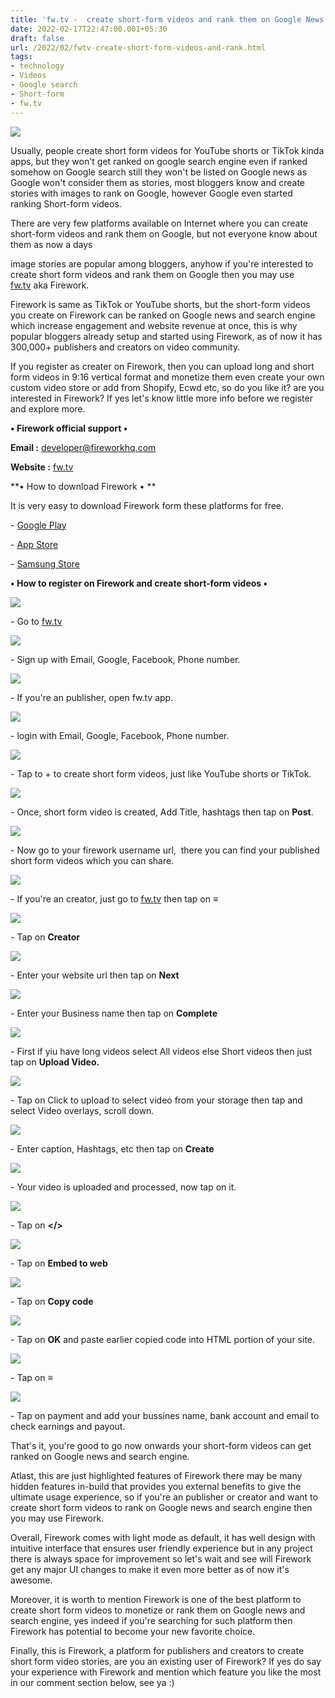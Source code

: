 ```yaml
---
title: 'fw.tv -  create short-form videos and rank them on Google News.'
date: 2022-02-17T22:47:00.001+05:30
draft: false
url: /2022/02/fwtv-create-short-form-videos-and-rank.html
tags: 
- technology
- Videos
- Google search
- Short-form
- fw.tv
---
```


 [![](https://lh3.googleusercontent.com/-9FqnxIcJlaw/Yg6DOYb5DjI/AAAAAAAAJOo/xL9O-uYMUYIDSkogJF06AbM25-vx9PnawCNcBGAsYHQ/s1600/1645118260465694-0.png)](https://lh3.googleusercontent.com/-9FqnxIcJlaw/Yg6DOYb5DjI/AAAAAAAAJOo/xL9O-uYMUYIDSkogJF06AbM25-vx9PnawCNcBGAsYHQ/s1600/1645118260465694-0.png) 

  

  

Usually, people create short form videos for YouTube shorts or TikTok kinda apps, but they won't get ranked on google search engine even if ranked somehow on Google search still they won't be listed on Google news as Google won't consider them as stories, most bloggers know and create stories with images to rank on Google, however Google even started ranking Short-form videos.

  

There are very few platforms available on Internet where you can create short-form videos and rank them on Google, but not everyone know about them as now a days 

image stories are popular among bloggers, anyhow if you're interested to create short form videos and rank them on Google then you may use [fw.tv](http://fw.tv) aka Firework.

  

Firework is same as TikTok or YouTube shorts, but the short-form videos you create on Firework can be ranked on Google news and search engine which increase engagement and website revenue at once, this is why popular bloggers already setup and started using Firework, as of now it has 300,000+ publishers and creators on video community.

  

If you register as creater on Firework, then you can upload long and short form videos in 9:16 vertical format and monetize them even create your own custom video store or add from Shopify, Ecwd etc, so do you like it? are you interested in Firework? If yes let's know little more info before we register and explore more.

  

**• Firework official support •**

**Email :** [developer@fireworkhq.com](mailto:developer@fireworkhq.com)

**Website :** [](http://fireworkhq.com)[fw.tv](http://fw.tv)

**• How to download Firework • **

It is very easy to download Firework form these platforms for free.

  

\- [Google Play](https://play.google.com/store/apps/details?id=com.loopnow.kamino)

\- [App Store](https://apps.apple.com/app/apple-store/id1359999964)

\- [Samsung Store](https://galaxystore.samsung.com/detail/com.loopnow.m4s?langCd=en)

**• How to register on Firework and create short-form videos •**

 **[![](https://lh3.googleusercontent.com/-915J2yBKTeg/Yg6DM4MPnOI/AAAAAAAAJOk/e5W5sCXLZ-YabhedU2DvS0KNl5xc_Vb4gCNcBGAsYHQ/s1600/1645118255628610-1.png)](https://lh3.googleusercontent.com/-915J2yBKTeg/Yg6DM4MPnOI/AAAAAAAAJOk/e5W5sCXLZ-YabhedU2DvS0KNl5xc_Vb4gCNcBGAsYHQ/s1600/1645118255628610-1.png)** 

\- Go to [fw.tv](http://fw.tv)

  

 [![](https://lh3.googleusercontent.com/-QdpKwNp2bmo/Yg6DLrbdrDI/AAAAAAAAJOg/0kJ94Y3621UDHf_IcfUcXS_T6RXvEjIrQCNcBGAsYHQ/s1600/1645118249466338-2.png)](https://lh3.googleusercontent.com/-QdpKwNp2bmo/Yg6DLrbdrDI/AAAAAAAAJOg/0kJ94Y3621UDHf_IcfUcXS_T6RXvEjIrQCNcBGAsYHQ/s1600/1645118249466338-2.png) 

  

\- Sign up with Email, Google, Facebook, Phone number.

  

 [![](https://lh3.googleusercontent.com/-ge1RgyLckVQ/Yg6DKEC2vZI/AAAAAAAAJOY/4Snoe-gXWagv2lBNJWOFFkExCTlQegDLwCNcBGAsYHQ/s1600/1645118244349495-3.png)](https://lh3.googleusercontent.com/-ge1RgyLckVQ/Yg6DKEC2vZI/AAAAAAAAJOY/4Snoe-gXWagv2lBNJWOFFkExCTlQegDLwCNcBGAsYHQ/s1600/1645118244349495-3.png) 

  

\- If you're an publisher, open fw.tv app.

  

 [![](https://lh3.googleusercontent.com/-kqW4ItovvaM/Yg6DIyp3SgI/AAAAAAAAJOU/bEwkt0OS3K0KMf-bYNUByGqD-DrlRljpwCNcBGAsYHQ/s1600/1645118238699309-4.png)](https://lh3.googleusercontent.com/-kqW4ItovvaM/Yg6DIyp3SgI/AAAAAAAAJOU/bEwkt0OS3K0KMf-bYNUByGqD-DrlRljpwCNcBGAsYHQ/s1600/1645118238699309-4.png) 

  

\- login with Email, Google, Facebook, Phone number.

  

 [![](https://lh3.googleusercontent.com/-IEQWpqREGD4/Yg6DHdXd1eI/AAAAAAAAJOQ/0QtLSw_LfXwap2vbSr2a_b6ZkU7sXmSdgCNcBGAsYHQ/s1600/1645118231904933-5.png)](https://lh3.googleusercontent.com/-IEQWpqREGD4/Yg6DHdXd1eI/AAAAAAAAJOQ/0QtLSw_LfXwap2vbSr2a_b6ZkU7sXmSdgCNcBGAsYHQ/s1600/1645118231904933-5.png) 

  

\- Tap to + to create short form videos, just like YouTube shorts or TikTok.

  

 [![](https://lh3.googleusercontent.com/-8i19meSos9s/Yg6DFhI4wdI/AAAAAAAAJOM/6qZM6DR0F4EIWxwpgbjbznlC6y2dnbTYACNcBGAsYHQ/s1600/1645118226584659-6.png)](https://lh3.googleusercontent.com/-8i19meSos9s/Yg6DFhI4wdI/AAAAAAAAJOM/6qZM6DR0F4EIWxwpgbjbznlC6y2dnbTYACNcBGAsYHQ/s1600/1645118226584659-6.png) 

  

\- Once, short form video is created, Add Title, hashtags then tap on **Post**.

  

 [![](https://lh3.googleusercontent.com/-BRmV0cg-4CQ/Yg6DEWlRNkI/AAAAAAAAJOE/ZDNwdVrkPRsChpICTE99BKKqC4KyhqBawCNcBGAsYHQ/s1600/1645118220789702-7.png)](https://lh3.googleusercontent.com/-BRmV0cg-4CQ/Yg6DEWlRNkI/AAAAAAAAJOE/ZDNwdVrkPRsChpICTE99BKKqC4KyhqBawCNcBGAsYHQ/s1600/1645118220789702-7.png) 

  

\- Now go to your firework username url,  there you can find your published short form videos which you can share.

  

 [![](https://lh3.googleusercontent.com/-aXiBnCxVmXE/Yg6DCzij0vI/AAAAAAAAJOA/5_YZHREGmZY0YO-GGErbXZjQX0IY1ih4ACNcBGAsYHQ/s1600/1645118214491903-8.png)](https://lh3.googleusercontent.com/-aXiBnCxVmXE/Yg6DCzij0vI/AAAAAAAAJOA/5_YZHREGmZY0YO-GGErbXZjQX0IY1ih4ACNcBGAsYHQ/s1600/1645118214491903-8.png) 

  

\- If you're an creator, just go to [fw.tv](http://fw.tv) then tap on **≡**

 **[![](https://lh3.googleusercontent.com/-5LzHUN4-OPQ/Yg6DBXlrzVI/AAAAAAAAJN8/QCbQgVBy_RYUpRztT2S3yC8LYUDyFRS5ACNcBGAsYHQ/s1600/1645118209407600-9.png)](https://lh3.googleusercontent.com/-5LzHUN4-OPQ/Yg6DBXlrzVI/AAAAAAAAJN8/QCbQgVBy_RYUpRztT2S3yC8LYUDyFRS5ACNcBGAsYHQ/s1600/1645118209407600-9.png)** 

\- Tap on **Creator**

 **[![](https://lh3.googleusercontent.com/-7ytJUoJbT1w/Yg6C_8lavMI/AAAAAAAAJN4/oi-FY4tVVNsL_mDMx8_3wUEadPQGI4ptQCNcBGAsYHQ/s1600/1645118203060840-10.png)](https://lh3.googleusercontent.com/-7ytJUoJbT1w/Yg6C_8lavMI/AAAAAAAAJN4/oi-FY4tVVNsL_mDMx8_3wUEadPQGI4ptQCNcBGAsYHQ/s1600/1645118203060840-10.png)** 

\- Enter your website url then tap on **Next**

 **[![](https://lh3.googleusercontent.com/-Bxi0nHdAkLo/Yg6C-bUhlMI/AAAAAAAAJN0/g9WRjbPWrhEwYu9SfrLpB6tdY8ILwU_VACNcBGAsYHQ/s1600/1645118196460813-11.png)](https://lh3.googleusercontent.com/-Bxi0nHdAkLo/Yg6C-bUhlMI/AAAAAAAAJN0/g9WRjbPWrhEwYu9SfrLpB6tdY8ILwU_VACNcBGAsYHQ/s1600/1645118196460813-11.png)** 

\- Enter your Business name then tap on **Complete**

 **[![](https://lh3.googleusercontent.com/--0QAUMstcJs/Yg6C8_YMlsI/AAAAAAAAJNw/sCUcXGQl4Zk_s37_IXz0VRKb8NtqfEH3gCNcBGAsYHQ/s1600/1645118190875466-12.png)](https://lh3.googleusercontent.com/--0QAUMstcJs/Yg6C8_YMlsI/AAAAAAAAJNw/sCUcXGQl4Zk_s37_IXz0VRKb8NtqfEH3gCNcBGAsYHQ/s1600/1645118190875466-12.png)** 

\- First if yiu have long videos select All videos else Short videos then just tap on **Upload Video.**

  

 [![](https://lh3.googleusercontent.com/-kXncxyCXNDs/Yg6C7Ql8rGI/AAAAAAAAJNs/vaMHzg8g2RATQ1fOeHIcKQBuSXTxXdQlgCNcBGAsYHQ/s1600/1645118184841528-13.png)](https://lh3.googleusercontent.com/-kXncxyCXNDs/Yg6C7Ql8rGI/AAAAAAAAJNs/vaMHzg8g2RATQ1fOeHIcKQBuSXTxXdQlgCNcBGAsYHQ/s1600/1645118184841528-13.png) 

  

\- Tap on Click to upload to select video from your storage then tap and select Video overlays, scroll down.

  

 [![](https://lh3.googleusercontent.com/-ofWWblSdDWA/Yg6C54LV56I/AAAAAAAAJNo/kzrjXXJRJm42YxCN_ie68FtrOE13gzwSwCNcBGAsYHQ/s1600/1645118178468568-14.png)](https://lh3.googleusercontent.com/-ofWWblSdDWA/Yg6C54LV56I/AAAAAAAAJNo/kzrjXXJRJm42YxCN_ie68FtrOE13gzwSwCNcBGAsYHQ/s1600/1645118178468568-14.png) 

  

\- Enter caption, Hashtags, etc then tap on **Create** 

  

 [![](https://lh3.googleusercontent.com/-wnsXkvRsw2k/Yg6C4HyTRlI/AAAAAAAAJNk/AWK3KGav3x09MMEHnbwKd2Pq8husU3jTACNcBGAsYHQ/s1600/1645118172009314-15.png)](https://lh3.googleusercontent.com/-wnsXkvRsw2k/Yg6C4HyTRlI/AAAAAAAAJNk/AWK3KGav3x09MMEHnbwKd2Pq8husU3jTACNcBGAsYHQ/s1600/1645118172009314-15.png) 

  

\- Your video is uploaded and processed, now tap on it.

  

 [![](https://lh3.googleusercontent.com/-u0ZDkW45_XA/Yg6C2hVq1jI/AAAAAAAAJNg/anm_8dO3BVwCKfp08PngfpoJQQwItG-xwCNcBGAsYHQ/s1600/1645118165317415-16.png)](https://lh3.googleusercontent.com/-u0ZDkW45_XA/Yg6C2hVq1jI/AAAAAAAAJNg/anm_8dO3BVwCKfp08PngfpoJQQwItG-xwCNcBGAsYHQ/s1600/1645118165317415-16.png) 

  

\- Tap on **</>**

 **[![](https://lh3.googleusercontent.com/-LG56oYk3DQQ/Yg6C06rTZVI/AAAAAAAAJNc/6-UVqAmDrsIZ7DrL4l4nGLaABceBj9YrgCNcBGAsYHQ/s1600/1645118160005128-17.png)](https://lh3.googleusercontent.com/-LG56oYk3DQQ/Yg6C06rTZVI/AAAAAAAAJNc/6-UVqAmDrsIZ7DrL4l4nGLaABceBj9YrgCNcBGAsYHQ/s1600/1645118160005128-17.png)** 

\- Tap on **Embed to web**

 **[![](https://lh3.googleusercontent.com/-g8-yCiSEwyI/Yg6CzhgkoII/AAAAAAAAJNY/TscsV3tGcEUq_OhrhtaQtkcL9yuPaSS4gCNcBGAsYHQ/s1600/1645118153805244-18.png)](https://lh3.googleusercontent.com/-g8-yCiSEwyI/Yg6CzhgkoII/AAAAAAAAJNY/TscsV3tGcEUq_OhrhtaQtkcL9yuPaSS4gCNcBGAsYHQ/s1600/1645118153805244-18.png)** 

\- Tap on **Copy code**

 **[![](https://lh3.googleusercontent.com/-2tYc4DBIc74/Yg6CyLE8_1I/AAAAAAAAJNU/q6mbVJXs8moVoB1mX7ewWHhH1ep57UBdgCNcBGAsYHQ/s1600/1645118148902280-19.png)](https://lh3.googleusercontent.com/-2tYc4DBIc74/Yg6CyLE8_1I/AAAAAAAAJNU/q6mbVJXs8moVoB1mX7ewWHhH1ep57UBdgCNcBGAsYHQ/s1600/1645118148902280-19.png)** 

\- Tap on **OK** and paste earlier copied code into HTML portion of your site.

  

 [![](https://lh3.googleusercontent.com/--M2HIkKTkRw/Yg6Cw3-rGDI/AAAAAAAAJNQ/5bC6h-HfOYMEwWIPtKqux1UXc88bhdLSwCNcBGAsYHQ/s1600/1645118142398573-20.png)](https://lh3.googleusercontent.com/--M2HIkKTkRw/Yg6Cw3-rGDI/AAAAAAAAJNQ/5bC6h-HfOYMEwWIPtKqux1UXc88bhdLSwCNcBGAsYHQ/s1600/1645118142398573-20.png) 

  

  

\- Tap on **≡**

 **[![](https://lh3.googleusercontent.com/-3Nuf_MQF8K0/Yg6CvSTbHkI/AAAAAAAAJNM/ORr_w_1LrngujcMVia_yW68_5weOqQC7gCNcBGAsYHQ/s1600/1645118133978638-21.png)](https://lh3.googleusercontent.com/-3Nuf_MQF8K0/Yg6CvSTbHkI/AAAAAAAAJNM/ORr_w_1LrngujcMVia_yW68_5weOqQC7gCNcBGAsYHQ/s1600/1645118133978638-21.png)** 

\- Tap on payment and add your bussines name, bank account and email to check earnings and payout.

  

That's it, you're good to go now onwards your short-form videos can get ranked on Google news and search engine.

  

Atlast, this are just highlighted features of Firework there may be many hidden features in-build that provides you external benefits to give the ultimate usage experience, so if you're an publisher or creator and want to create short form videos to rank on Google news and search engine then you may use Firework.

  

Overall, Firework comes with light mode as default, it has well design with intuitive interface that ensures user friendly experience but in any project there is always space for improvement so let's wait and see will Firework get any major UI changes to make it even more better as of now it's awesome.

  

Moreover, it is worth to mention Firework is one of the best platform to create short form videos to monetize or rank them on Google news and search engine, yes indeed if you're searching for such platform then Firework has potential to become your new favorite choice.

  

Finally, this is Firework, a platform for publishers and creators to create short form video stories, are you an existing user of Firework? If yes do say your experience with Firework and mention which feature you like the most in our comment section below, see ya :)